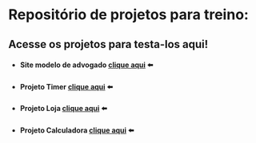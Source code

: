# Repositório de projetos para treino:
## Acesse os projetos para testa-los aqui!
- #### Site modelo de advogado  [clique aqui](https://sitesdmd.github.io/site-advogado-simples/) ⬅️
- #### Projeto Timer  [clique aqui](https://sitesdmd.github.io/Timer-simples/)  ⬅️
- #### Projeto Loja  [clique aqui](https://sitesdmd.github.io/Loja-js/) ⬅️
- #### Projeto Calculadora  [clique aqui](https://sitesdmd.github.io/Calculadora/) ⬅️

